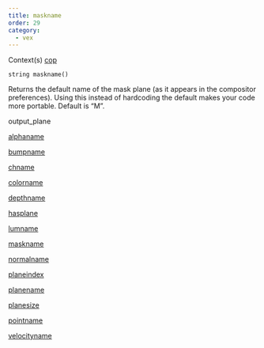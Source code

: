 ```yaml
---
title: maskname
order: 29
category:
  - vex
---
```




Context(s)
[cop](../contexts/cop.html)

`string maskname()`

Returns the default name of the mask plane (as it appears in the
compositor preferences). Using this instead of hardcoding the default
makes your code more portable. Default is “M”.


output_plane

[alphaname](alphaname.html)

[bumpname](bumpname.html)

[chname](chname.html)

[colorname](colorname.html)

[depthname](depthname.html)

[hasplane](hasplane.html)

[lumname](lumname.html)

[maskname](maskname.html)

[normalname](normalname.html)

[planeindex](planeindex.html)

[planename](planename.html)

[planesize](planesize.html)

[pointname](pointname.html)

[velocityname](velocityname.html)
